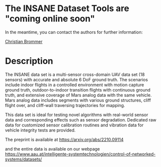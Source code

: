 # The INSANE Dataset Tools are "coming online soon"

In the meantime, you can contact the authors for further information:

[Christian Brommer](mailto:christian.brommer@aau.at)

# Description

The INSANE data set is a multi-sensor cross-domain UAV data set (18 sensors) with accurate and absolute 6 DoF ground truth. The scenarios include indoor flights in a controlled environment with motion capture ground truth, outdoor-to-indoor transition flights with continuous ground truth, and extensive coverage of Mars analog data with the same vehicle. Mars analog data includes segments with various ground structures, cliff flight over, and cliff-wall traversing trajectories for mapping.

This data set is ideal for testing novel algorithms with real-world sensor data and corresponding effects such as sensor degradation. Dedicated raw data for customized sensor calibration routines and vibration data for vehicle integrity tests are provided.

The preprint is available at https://arxiv.org/abs/2210.09114

and the entire data is available on our webpage https://www.aau.at/intelligente-systemtechnologien/control-of-networked-systems/datasets/
